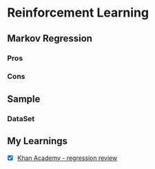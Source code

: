 # Reinforcement Learning
## Markov Regression 


### Pros


### Cons



## Sample
### DataSet





## My Learnings
- [X] [Khan Academy -  regression review]( )

